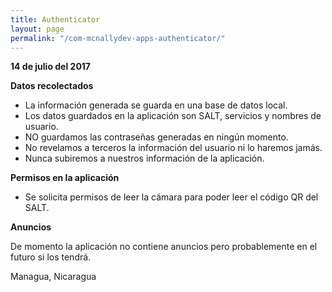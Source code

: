 ```yaml
---
title: Authenticator
layout: page
permalink: "/com-mcnallydev-apps-authenticator/"
---
```


**14 de julio del 2017**

**Datos recolectados**

* La información generada se guarda en una base de datos local.
* Los datos guardados en la aplicación son SALT, servicios y nombres de usuario.
* NO guardamos las contraseñas generadas en ningún momento.
* No revelamos a terceros la información del usuario ni lo haremos jamás.
* Nunca subiremos a nuestros información de la aplicación.

**Permisos en la aplicación**

* Se solicita permisos de leer la cámara para poder leer el código QR del SALT.

**Anuncios**

De momento la aplicación no contiene anuncios pero probablemente en el futuro si los tendrá.

Managua, Nicaragua
